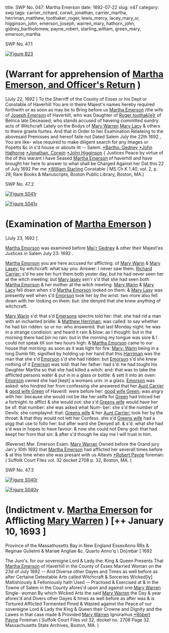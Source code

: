 title: SWP No. 047: Martha Emerson
date: 1692-07-22
slug: n47
category: swp
tags: carrier_richard, corwil_jonathan, carrier_martha, herriman_matthew, toothaker_roger, lewis_mercy, lacey_mary_sr, higginson_john, emerson_joseph, warren_mary, hathorn_john, gidney_bartholomew, payne_robert, starling_william, green_mary, emerson_martha




<div markdown class="doc" id="n47.1">

<div class="doc_id">SWP No. 47.1</div>



<span markdown class="figure">[![Figure B23](archives/BPL/gifs/B23.gif)](archives/BPL/LARGE/B23.jpg)</span>


# (Warrant for apprehension of [Martha Emerson, and Officer's Return](/tag/emerson_martha.html) )
[July 22, 1692 ] To the Sherriff of the County of Essex or his Dept or Constable of  Haverhill
You are in theire Majest's names hereby required forthwith or as  soon as may be to Bring before us [Martha Emerson](/tag/emerson_martha.html) /the wife of  [Joseph Emerson](/tag/emerson_joseph.html) of Haverhill, who was Daughter of [Roger toothak[e]r](/tag/toothaker_roger.html)  of Belrica late Deceased; who stands accused of haveing committed  sundry acts of Witchcraft Lately on the Bodys of [Mary Warren](/tag/warren_mary.html) [Mary Lacy](/tag/lewis_mercy.html) & others to theire graete hurtes. And that in  Order to her Examination Relateing to the abovesaid Premisses  and hereof faile not Dated Salem July the 22th 1692 , You are like-  wise required to make diligent search for any Images or Popetts  &c in s'd house or aboute itt --
Salem:   [*Bartho. Gedney](/tag/gidney_bartholomew.html)  [*John Hathorne](/tag/hathorn_john.html)  [*Jonathan. Corwin](/tag/corwil_jonathan.html)  [*John Higginson](/tag/higginson_john.html) {  Justices Peace by virtue of the of this warant I have Seased [Martha Emerson](/tag/emerson_martha.html) of  haverhill and have brought her here to answer to what shall be  Charged Against her Dat this 22 of July 1692 Per me [*William Starling](/tag/starling_william.html)  Constable ( MS Ch K 1.40, vol. 2, p. 28, Rare Books & Manuscripts, Boston Public Library, Boston, MA.)

</div>



<div markdown class="doc" id="n47.2">

<div class="doc_id">SWP No. 47.2</div>



<span markdown class="figure">[![Figure S041r](archives/Suffolk/small/S041A.jpg)](archives/Suffolk/large/S041A.jpg)</span>



<span markdown class="figure">[![Figure S041v](archives/Suffolk/small/S041B.jpg)](archives/Suffolk/large/S041B.jpg)</span>


# (Examination of [Martha Emerson](/tag/emerson_martha.html) )

[July 23, 1692 ]

[Martha Emorson](/tag/emerson_martha.html) was examined before [Maj'r Gedney](/tag/gidney_bartholomew.html) & other their  Majest'es Justices in Salem July 23: 1692 .

[Martha Emorson](/tag/emerson_martha.html) you are here accused for afflicting: of [Mary Warin](/tag/warren_mary.html)  & [Mary Lasey:](/tag/lacey_mary_sr.html) by witchcraft: what say you: Answer: I never saw  them. [Richard Carrier:](/tag/carrier_richard.html) s'd he see her hurt them both yester day,  but he had never seen her at the witch meeting: but [Mary lasey](/tag/lacey_mary_sr.html)  sen'r s'd that she had seen both [Martha Emorson](/tag/emerson_martha.html) & her mother at  the witch meeting. [Mary Warin](/tag/warren_mary.html) & [Mary Lacy](/tag/lacey_mary_sr.html) fell down when s'd  [Martha Emorson](/tag/emerson_martha.html) looked on them: & [Mary Lasy](/tag/lacey_mary_sr.html) was presently well  when s'd [Emorson](/tag/emerson_martha.html) took her by the wrist: two more also fell down  with her looking on them: but: she denyed that she knew anything  of witchcraft.

[Mary Warin](/tag/warren_mary.html) s'd: that s'd [Emersons](/tag/emerson_martha.html) spectre told her: that: she had rid  a man with an inchanted bridle: & [Matthew Herriman:](/tag/herriman_matthew.html) was called:  to say whether he had bin ridden: so or no: who answered. that last  Monday night: he was in a strange condision: and heard it rain  & blow: as I thought: but in the morning there had bin no rain: but  in the morning my tongue was sore & I could not speak till son two  hours high: & [Martha Emorson](/tag/emerson_martha.html) came to our house that morning: as  soon as it was light for fire: [Mary: Warin](/tag/warren_mary.html) being in a long Dumb fitt;  signified by holding up her hand that this [Harriman](/tag/herriman_matthew.html) was the man  that she s'd [Emorson](/tag/emerson_martha.html) s'd she had ridden: but [Emorson](/tag/emerson_martha.html) s'd she knew  nothing of it [Emerson](/tag/emerson_martha.html) was told: that her father: had s'd: he had  tought his Daughter Martha so that she had killed a witch: and:  that was to take the afflicted persons water & put in in a glass or  bottle: & sett it into an oven: [Emorson](/tag/emerson_martha.html) owned she had [kept] a  womans urin: in a glass. [Emorson](/tag/emerson_martha.html) was asked: who hindred her  from confessing she answered that her [Aunt Carrier](/tag/carrier_martha.html) & [good wife Green](/tag/green_mary.html) of Haverill: were before her: [good wife Green:](/tag/green_mary.html) was angry  with her: because she would not be like her selfe for [Green](/tag/green_mary.html) had  Inticed her a fortnight: to afflict & she would not: she s'd [Greens wife](/tag/green_mary.html) would have her be of: that number: she was asked what Num-  ber: she s'd the number of Devils: she complaynd: that: [Greens wife](/tag/green_mary.html)  & her [Aunt Carrier:](/tag/carrier_martha.html) took her by the throat: & that they would not  lett her Confess. she s'd [Greens wife](/tag/green_mary.html) had a pigg that use to follo  her: but after ward she Denyed all. & s'd: what she had s'd was in   hopes to have favour: & now she could not Deny god: that had keept  her from that sin: & after s'd though he slay me I will trust in him.

(Reverse) Mar. Emerson Exam.  [Mary Warran](/tag/warren_mary.html) Owned before the Grand jury Jan'y 10th  1692 that [Martha Emerson](/tag/emerson_martha.html) had afflicted her severall times before  & at this time when she was presant with us
Attests  [*Robert Payne](/tag/payne_robert.html) foreman: ( Suffolk Court Files vol. 32 docket 2708 p. 32, Boston, MA. )

</div>



<div markdown class="doc" id="n47.3">

<div class="doc_id">SWP No. 47.3</div>



<span markdown class="figure">[![Figure S040r](archives/Suffolk/small/S040A.jpg)](archives/Suffolk/large/S040A.jpg)</span>



<span markdown class="figure">[![Figure S040v](archives/Suffolk/small/S040B.jpg)](archives/Suffolk/large/S040B.jpg)</span>


# (Indictment v. [Martha Emerson](/tag/emerson_martha.html) for Afflicting [Mary Warren](/tag/warren_mary.html) ) [++ January 10, 1693 ]

Province of the Massathusetts  Bay in New England EssexAnno RRs & Reginae Gulielmi & Mariae Angliae &c. Quarto Anno'q  \ Do[mbar ] 1692

The Juro's. for our sovereigne Lord & Lady the: King & Queen  Presents That [Martha Emerson](/tag/emerson_martha.html) of Haverhill in the County of Essex  Married Woman on the 23d of July 1692 -- And Diverse other Dayes  and Times as well before as after Certaine Detestable Arts called  Witchcraft & Sorceries Wicked[ly] Mallishiously & Felloniously  hath Used -- Practised & Exercised at & in the Towne of Salem in  the County afores'd upon and against one [Mary Warren](/tag/warren_mary.html) Single-  woman By which Wicked Arts the said [Mary Warren](/tag/warren_mary.html) the Day & year  afores'd and Divers other Dayes & times as well before as after was  & is Tortured Afflicted Tormented Pined & Wasted against the  Peace of our sovereigne Lord & Lady the King & Queen their Crowne  and Dignity and the Lawes in that case made & Provided
[Mary Warren](/tag/warren_mary.html)  Ignoramus  [*Robert Payne](/tag/payne_robert.html)  Foreman ( Suffolk Court Files vol 32, docket no. 2708 Page 32. Massachusetts State Archives, Boston, MA. )

</div>

